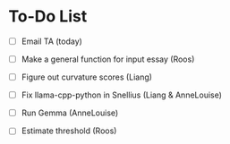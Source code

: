 # To-Do List

- [ ] Email TA (today)
- [ ] Make a general function for input essay (Roos)
- [ ] Figure out curvature scores (Liang)
- [ ] Fix llama-cpp-python in Snellius (Liang & AnneLouise)
- [ ] Run Gemma (AnneLouise)
- [ ] Estimate threshold (Roos)


